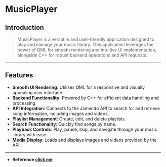 # MusicPlayer

## Introduction

>MusicPlayer is a versatile and user-friendly application designed to play and manage your music library. This application leverages the power of QML for smooth rendering and intuitive UI implementation, alongside C++ for robust backend operations and API requests.

---

## Features
- **Smooth UI Rendering**: Utilizes QML for a responsive and visually appealing user interface.
- **Backend Functionality**: Powered by C++ for efficient data handling and processing.
- **API Integration**: Connects to the Jamendo API to search for and retrieve song information, including images and videos.
- **Playlist Management**: Create, edit, and delete playlists.
- **Search Functionality**: Quickly find songs by name.
- **Playback Controls**: Play, pause, skip, and navigate through your music library with ease.
- **Media Display**: Loads and displays images and videos provided by the API.

---

+ **Reference [click me](https://github.com/scytheStudio/qt-qml-tutorial)**